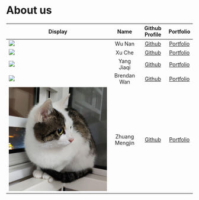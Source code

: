 # About us

Display | Name | Github Profile | Portfolio 
--------|:----:|:--------------:|:---------:
![](https://via.placeholder.com/100.png?text=Photo) | Wu Nan | [Github](https://github.com/max-wunan/) | [Portfolio](team/max-wunan.md)
![](https://via.placeholder.com/100.png?text=Photo) | Xu Che | [Github](https://github.com/xuche123) | [Portfolio](team/xuche123.md)
![](https://via.placeholder.com/100.png?text=Photo) | Yang Jiaqi | [Github](https://github.com/jiaaaqi) | [Portfolio](docs/team/johndoe.md)
![](https://via.placeholder.com/100.png?text=Photo) | Brendan Wan | [Github](https://github.com/madbeez) | [Portfolio](docs/team/johndoe.md)
![](diagrams/Lee_Juntong'sCat.jpg) | Zhuang Mengjin | [Github](https://github.com/Lee-Juntong) | [Portfolio](team/Lee-Juntong.md)

